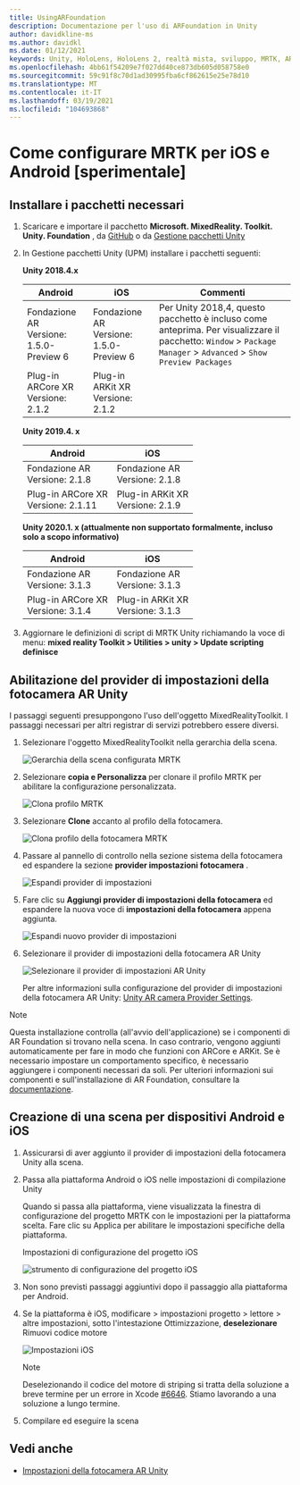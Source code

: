 ```yaml
---
title: UsingARFoundation
description: Documentazione per l'uso di ARFoundation in Unity
author: davidkline-ms
ms.author: davidkl
ms.date: 01/12/2021
keywords: Unity, HoloLens, HoloLens 2, realtà mista, sviluppo, MRTK, AR core, AR Kit
ms.openlocfilehash: 4bb61f54209e7f027dd40ce873db605d058758e0
ms.sourcegitcommit: 59c91f8c70d1ad30995fba6cf862615e25e78d10
ms.translationtype: MT
ms.contentlocale: it-IT
ms.lasthandoff: 03/19/2021
ms.locfileid: "104693868"
---
```

# <a name="how-to-configure-mrtk-for-ios-and-android-experimental"></a>Come configurare MRTK per iOS e Android [sperimentale]

## <a name="install-required-packages"></a>Installare i pacchetti necessari

1. Scaricare e importare il pacchetto **Microsoft. MixedReality. Toolkit. Unity. Foundation** , da [GitHub](https://github.com/microsoft/MixedRealityToolkit-Unity/releases/tag/v2.3.0) o da [Gestione pacchetti Unity](../../configuration/usingupm.md)

1. In Gestione pacchetti Unity (UPM) installare i pacchetti seguenti:

    **Unity 2018.4.x**

    | **Android** | **iOS** | Commenti |
    | --- | --- | --- |
    | Fondazione AR  <br/> Versione: 1.5.0-Preview 6 | Fondazione AR  <br/> Versione: 1.5.0-Preview 6 | Per Unity 2018,4, questo pacchetto è incluso come anteprima. Per visualizzare il pacchetto: `Window` > `Package Manager` > `Advanced` > `Show Preview Packages` |
    | Plug-in ARCore XR <br/> Versione: 2.1.2 | Plug-in ARKit XR <br/> Versione: 2.1.2 | |

    **Unity 2019.4. x**

    | **Android** | **iOS** |
    | --- | --- |
    | Fondazione AR  <br/> Versione: 2.1.8 |  Fondazione AR  <br/> Versione: 2.1.8 |
    | Plug-in ARCore XR <br/> Versione: 2.1.11 | Plug-in ARKit XR <br/> Versione: 2.1.9 |

    **Unity 2020.1. x (attualmente non supportato formalmente, incluso solo a scopo informativo)**

    | **Android** | **iOS** |
    | --- | --- |
    | Fondazione AR  <br/> Versione: 3.1.3 |  Fondazione AR  <br/> Versione: 3.1.3 |
    | Plug-in ARCore XR <br/> Versione: 3.1.4 | Plug-in ARKit XR <br/> Versione: 3.1.3 |

1. Aggiornare le definizioni di script di MRTK Unity richiamando la voce di menu: **mixed reality Toolkit > Utilities > unity > Update scripting definisce**

## <a name="enabling-the-unity-ar-camera-settings-provider"></a>Abilitazione del provider di impostazioni della fotocamera AR Unity

I passaggi seguenti presuppongono l'uso dell'oggetto MixedRealityToolkit. I passaggi necessari per altri registrar di servizi potrebbero essere diversi.

1. Selezionare l'oggetto MixedRealityToolkit nella gerarchia della scena.

    ![Gerarchia della scena configurata MRTK](../images/MRTK_ConfiguredHierarchy.png)

1. Selezionare **copia e Personalizza** per clonare il profilo MRTK per abilitare la configurazione personalizzata.

    ![Clona profilo MRTK](../images/camera-system/CloneProfileARFoundation.png)

1. Selezionare **Clone** accanto al profilo della fotocamera.

    ![Clona profilo della fotocamera MRTK](../images/camera-system/CloneCameraProfileARFoundation.png)

1. Passare al pannello di controllo nella sezione sistema della fotocamera ed espandere la sezione **provider impostazioni fotocamera** .

    ![Espandi provider di impostazioni](../images/camera-system/ExpandProviders.png)

1. Fare clic su **Aggiungi provider di impostazioni della fotocamera** ed espandere la nuova voce di **impostazioni della fotocamera** appena aggiunta.

    ![Espandi nuovo provider di impostazioni](../images/camera-system/ExpandNewProvider.png)

1. Selezionare il provider di impostazioni della fotocamera AR Unity

    ![Selezionare il provider di impostazioni AR Unity](../images/camera-system/SelectUnityArSettings.png)

    Per altre informazioni sulla configurazione del provider di impostazioni della fotocamera AR Unity: [Unity AR camera Provider Settings](../camera-system/UnityArCameraSettings.md).

> [!NOTE]
> Questa installazione controlla (all'avvio dell'applicazione) se i componenti di AR Foundation si trovano nella scena. In caso contrario, vengono aggiunti automaticamente per fare in modo che funzioni con ARCore e ARKit.
> Se è necessario impostare un comportamento specifico, è necessario aggiungere i componenti necessari da soli.
> Per ulteriori informazioni sui componenti e sull'installazione di AR Foundation, consultare la [documentazione](https://docs.unity3d.com/Packages/com.unity.xr.arfoundation@2.2/manual/index.html#samples).

## <a name="building-a-scene-for-android-and-ios-devices"></a>Creazione di una scena per dispositivi Android e iOS

1. Assicurarsi di aver aggiunto il provider di impostazioni della fotocamera Unity alla scena.

1. Passa alla piattaforma Android o iOS nelle impostazioni di compilazione Unity

    Quando si passa alla piattaforma, viene visualizzata la finestra di configurazione del progetto MRTK con le impostazioni per la piattaforma scelta.  Fare clic su Applica per abilitare le impostazioni specifiche della piattaforma.

    Impostazioni di configurazione del progetto iOS

    ![strumento di configurazione del progetto iOS](../images/camera-system/MRTKProjectConfigurator.png)

1. Non sono previsti passaggi aggiuntivi dopo il passaggio alla piattaforma per Android.

1. Se la piattaforma è iOS, modificare > impostazioni progetto > lettore > altre impostazioni, sotto l'intestazione Ottimizzazione, **deselezionare** Rimuovi codice motore

    ![Impostazioni iOS](../images/camera-system/UncheckStripEngineCodeiOS.png)

    > [!NOTE]
    > Deselezionando il codice del motore di striping si tratta della soluzione a breve termine per un errore in Xcode [#6646](https://github.com/microsoft/MixedRealityToolkit-Unity/issues/6646).  Stiamo lavorando a una soluzione a lungo termine.

1. Compilare ed eseguire la scena

## <a name="see-also"></a>Vedi anche

- [Impostazioni della fotocamera AR Unity](../camera-system/UnityArCameraSettings.md)
